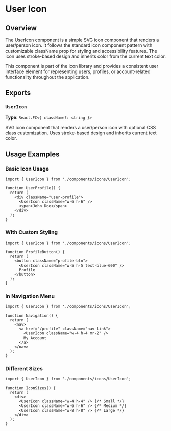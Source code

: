 # User Icon

## Overview

The UserIcon component is a simple SVG icon component that renders a user/person icon. It follows the standard icon component pattern with customizable className prop for styling and accessibility features. The icon uses stroke-based design and inherits color from the current text color.

This component is part of the icon library and provides a consistent user interface element for representing users, profiles, or account-related functionality throughout the application.

## Exports

### `UserIcon`
**Type**: `React.FC<{ className?: string }>`

SVG icon component that renders a user/person icon with optional CSS class customization. Uses stroke-based design and inherits current text color.

## Usage Examples

### Basic Icon Usage
```tsx
import { UserIcon } from './components/icons/UserIcon';

function UserProfile() {
  return (
    <div className="user-profile">
      <UserIcon className="w-6 h-6" />
      <span>John Doe</span>
    </div>
  );
}
```

### With Custom Styling
```tsx
import { UserIcon } from './components/icons/UserIcon';

function ProfileButton() {
  return (
    <button className="profile-btn">
      <UserIcon className="w-5 h-5 text-blue-600" />
      Profile
    </button>
  );
}
```

### In Navigation Menu
```tsx
import { UserIcon } from './components/icons/UserIcon';

function Navigation() {
  return (
    <nav>
      <a href="/profile" className="nav-link">
        <UserIcon className="w-4 h-4 mr-2" />
        My Account
      </a>
    </nav>
  );
}
```

### Different Sizes
```tsx
import { UserIcon } from './components/icons/UserIcon';

function IconSizes() {
  return (
    <div>
      <UserIcon className="w-4 h-4" /> {/* Small */}
      <UserIcon className="w-6 h-6" /> {/* Medium */}
      <UserIcon className="w-8 h-8" /> {/* Large */}
    </div>
  );
}
```
